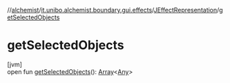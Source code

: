 //[alchemist](../../../index.md)/[it.unibo.alchemist.boundary.gui.effects](../index.md)/[JEffectRepresentation](index.md)/[getSelectedObjects](get-selected-objects.md)

# getSelectedObjects

[jvm]\
open fun [getSelectedObjects](get-selected-objects.md)(): [Array](https://kotlinlang.org/api/latest/jvm/stdlib/kotlin/-array/index.html)<[Any](https://kotlinlang.org/api/latest/jvm/stdlib/kotlin/-any/index.html)>
